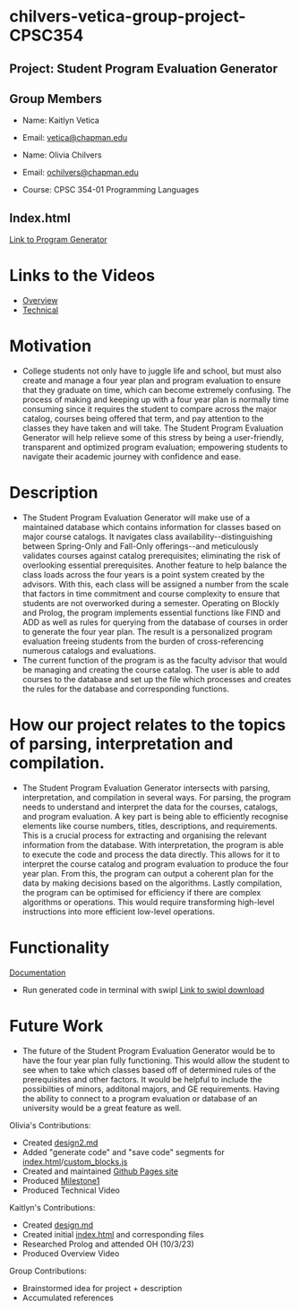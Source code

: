 # chilvers-vetica-group-project-CPSC354

## Project: Student Program Evaluation Generator

## Group Members

* Name: Kaitlyn Vetica
* Email: vetica@chapman.edu

* Name: Olivia Chilvers 
* Email: ochilvers@chapman.edu

* Course: CPSC 354-01 Programming Languages

## Index.html
[Link to Program Generator](https://odchilvers.github.io/student-program-evaluation-generator/src/index.html)

# Links to the Videos
* [Overview](https://www.youtube.com/watch?v=BGR30mOYPYA)
* [Technical](https://www.youtube.com/watch?v=LFRfoIHEhdU)

# Motivation

* College students not only have to juggle life and school, but must also create and manage a four year plan and program evaluation to ensure that they graduate on time, which can become extremely confusing. The process of making and keeping up with a four year plan is normally time consuming since it requires the student to compare across the major catalog, courses being offered that term, and pay attention to the classes they have taken and will take. The Student Program Evaluation Generator will help relieve some of this stress by being a user-friendly, transparent and optimized program evaluation; empowering students to navigate their academic journey with confidence and ease.

# Description

* The Student Program Evaluation Generator will make use of a maintained database which contains information for classes based on major course catalogs. It navigates class availability--distinguishing between Spring-Only and Fall-Only offerings--and meticulously validates courses against catalog prerequisites; eliminating the risk of overlooking essential prerequisites. Another feature to help balance the class loads across the four years is a point system created by the advisors. With this, each class will be assigned a number from the scale that factors in time commitment and course complexity to ensure that students are not overworked during a semester. Operating on Blockly and Prolog, the program implements essential functions like FIND and ADD as well as rules for querying from the database of courses in order to generate the four year plan. The result is a personalized program evaluation freeing students from the burden of cross-referencing numerous catalogs and evaluations.
* The current function of the program is as the faculty advisor that would be managing and creating the course catalog. The user is able to add courses to the database and set up the file which processes and creates the rules for the database and corresponding functions. 

# How our project relates to the topics of parsing, interpretation and compilation.

* The Student Program Evaluation Generator intersects with parsing, interpretation, and compilation in several ways. For parsing, the program needs to understand and interpret the data for the courses, catalogs, and program evaluation. A key part is being able to efficiently recognise elements like course numbers, titles, descriptions, and requirements. This is a crucial process for extracting and organising the relevant information from the database. With interpretation, the program is able to execute the code and process the data directly. This allows for it to interpret the course catalog and program evaluation to produce the four year plan. From this, the program can output a coherent plan for the data by making decisions based on the algorithms. Lastly compilation, the program can be optimised for efficiency if there are complex algorithms or operations. This would require transforming high-level instructions into more efficient low-level operations.

# Functionality
[Documentation](https://odchilvers.github.io/student-program-evaluation-generator/docs/)
* Run generated code in terminal with swipl
[Link to swipl download](https://www.swi-prolog.org/download/stable)

# Future Work
* The future of the Student Program Evaluation Generator would be to have the four year plan fully functioning. This would allow the student to see when to take which classes based off of determined rules of the prerequisites and other factors. It would be helpful to include the possibilties of minors, additonal majors, and GE requirements. Having the ability to connect to a program evaluation or database of an university would be a great feature as well.

Olivia's Contributions: 
* Created [design2.md](https://github.com/odchilvers/chilvers-vetica-group-project-CPSC354/blob/main/design2.md)
* Added "generate code" and "save code" segments for [index.html](https://github.com/odchilvers/chilvers-vetica-group-project-CPSC354/blob/main/design-blocks/index.html)/[custom_blocks.js](https://github.com/odchilvers/chilvers-vetica-group-project-CPSC354/blob/main/design-blocks/custom_blocks.js) 
* Created and maintained [Github Pages site](https://odchilvers.github.io/chilvers-vetica-group-project-CPSC354/)
* Produced [Milestone1](https://odchilvers.github.io/chilvers-vetica-group-project-CPSC354/milestone1)
* Produced Technical Video

Kaitlyn's Contributions: 
* Created [design.md](https://github.com/odchilvers/chilvers-vetica-group-project-CPSC354/blob/main/design.md)
* Created initial [index.html](https://github.com/odchilvers/chilvers-vetica-group-project-CPSC354/blob/main/design.md) and corresponding files
* Researched Prolog and attended OH (10/3/23)
* Produced Overview Video

Group Contributions: 
* Brainstormed idea for project + description 
* Accumulated references 
